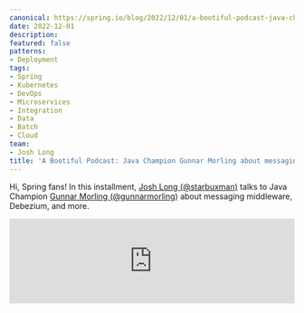 ```yaml
---
canonical: https://spring.io/blog/2022/12/01/a-bootiful-podcast-java-champion-gunnar-morling-about-messaging-middleware-debezium-change-data-capture-and-more
date: 2022-12-01
description: 
featured: false
patterns:
- Deployment
tags:
- Spring
- Kubernetes
- DevOps
- Microservices
- Integration
- Data
- Batch
- Cloud
team:
- Josh Long
title: 'A Bootiful Podcast: Java Champion Gunnar Morling about messaging middleware, Debezium, change data capture, and more.'
---
```


<div>
 <p>Hi, Spring fans! In this installment, <a href="https://twitter.com/starbuxman">Josh Long (@starbuxman)</a> talks to Java Champion <a href="https://twitter.com/gunnarmorling">Gunnar Morling (@gunnarmorling)</a> about messaging middleware, Debezium, and more. </p><iframe title="Java Champion Gunnar Morling about messaging middleware, Debezium, change data capture, and more. " allowtransparency="true" height="150" width="100%" style="border: none; min-width: min(100%, 430px);" scrolling="no" data-name="pb-iframe-player" src="https://www.podbean.com/player-v2/?i=vqxmw-132b15f-pb&amp;from=pb6admin&amp;share=1&amp;download=1&amp;rtl=0&amp;fonts=Arial&amp;skin=1&amp;font-color=&amp;logo_link=episode_page&amp;btn-skin=7"></iframe>
</div>

